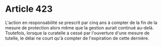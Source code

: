 # Article 423

L'action en responsabilité se prescrit par cinq ans à compter de la fin de la mesure de protection alors même que la gestion aurait continué au-delà. Toutefois, lorsque la curatelle a cessé par l'ouverture d'une mesure de tutelle, le délai ne court qu'à compter de l'expiration de cette dernière.